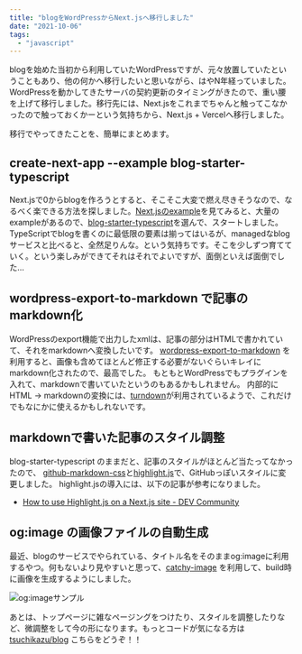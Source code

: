 ```yaml
---
title: "blogをWordPressからNext.jsへ移行しました"
date: "2021-10-06"
tags:
  - "javascript"
---
```


blogを始めた当初から利用していたWordPressですが、元々放置していたということもあり、他の何かへ移行したいと思いながら、はやN年経っていました。WordPressを動かしてきたサーバの契約更新のタイミングがきたので、重い腰を上げて移行しました。移行先には、Next.jsをこれまでちゃんと触ってこなかったので触っておくかーという気持ちから、Next.js + Vercelへ移行しました。

移行でやってきたことを、簡単にまとめます。

## create-next-app --example blog-starter-typescript
Next.jsで0からblogを作ろうとすると、そこそこ大変で燃え尽きそうなので、なるべく楽できる方法を探しました。[Next.jsのexample](https://github.com/vercel/next.js/tree/master/examples)を見てみると、大量のexampleがあるので、[blog-starter-typescript](https://github.com/vercel/next.js/tree/master/examples/blog-starter-typescript)を選んで、スタートしました。
TypeScriptでblogを書くのに最低限の要素は揃ってはいるが、managedなblogサービスと比べると、全然足りんな。という気持ちです。そこを少しずつ育てていく。という楽しみができてそれはそれでよいですが、面倒といえば面倒でした…


## wordpress-export-to-markdown で記事のmarkdown化
WordPressのexport機能で出力したxmlは、記事の部分はHTMLで書かれていて、それをmarkdownへ変換したいです。
[wordpress-export-to-markdown](https://github.com/lonekorean/wordpress-export-to-markdown) を利用すると、画像も含めてほとんど修正する必要がないぐらいキレイにmarkdown化されたので、最高でした。
もともとWordPressでもプラグインを入れて、markdownで書いていたというのもあるかもしれません。
内部的にHTML -> markdownの変換には、[turndown](https://github.com/mixmark-io/turndown)が利用されているようで、これだけでもなにかに使えるかもしれないです。

## markdownで書いた記事のスタイル調整
blog-starter-typescript のままだと、記事のスタイルがほとんど当たってなかったので、
[github-markdown-css](https://github.com/sindresorhus/github-markdown-css)と[highlight.js](https://highlightjs.org/)で、GitHubっぽいスタイルに変更しました。
highlight.jsの導入には、以下の記事が参考になりました。
- [How to use Highlight.js on a Next.js site - DEV Community](https://dev.to/kentico-kontent/how-to-use-highlight-js-on-a-next-js-site-f9)

## og:image の画像ファイルの自動生成
最近、blogのサービスでやられている、タイトル名をそのままog:imageに利用するやつ。何もないより見やすいと思って、[catchy-image](https://github.com/kentaro-m/catchy-image) を利用して、build時に画像を生成するようにしました。

![og:imageサンプル](og-images/vue-reg-suit-visual-regression-testing.png)


あとは、トップページに雑なページングをつけたり、スタイルを調整したりなど、微調整をして今の形になります。もっとコードが気になる方は [tsuchikazu/blog](https://github.com/tsuchikazu/blog) こちらをどうぞ！！
